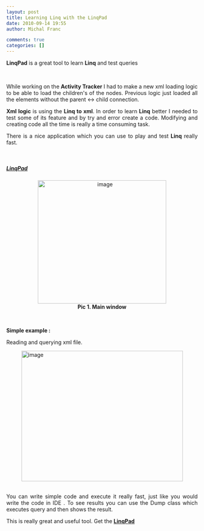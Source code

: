 ```yaml
---
layout: post
title: Learning Linq with the LinqPad
date: 2010-09-14 19:55
author: Michal Franc

comments: true
categories: []
---
```

<p align="justify"><strong>LinqPad</strong> is a great tool to learn <strong>Linq</strong> and test queries</p>  <p align="justify">&#160;</p>  <p align="justify">While working on the <strong>Activity Tracker</strong> I had to make a new xml loading logic to be able to load the children's of the nodes. Previous logic just loaded all the elements without the parent <-> child connection. </p>  <p align="justify"><strong>Xml logic</strong> is using the <strong>Linq to xml</strong>. In order to learn <strong>Linq</strong> better I needed to test some of its feature and by try and error create a code. Modifying and creating code all the time is really a time consuming task. </p>  <p align="justify">There is a nice application which you can use to play and test <strong>Linq</strong> really fast.</p>  <p align="justify">&#160;</p>  <h5 align="justify"><a href="http://www.linqpad.net/">LinqPad</a></h5>  <p align="center"><a href="http://lammichalfranc.files.wordpress.com/2010/09/image4.png"><font color="#d54e21"></font><img style="display:block;float:none;margin-left:auto;margin-right:auto;border-width:0;" title="image" border="0" alt="image" src="http://lammichalfranc.files.wordpress.com/2010/09/image_thumb4.png" width="338" height="324" /></a><strong> Pic 1. Main window</strong></p>  <p align="justify">&#160;</p>  <p align="justify"><strong>Simple example :</strong></p>  <p align="justify">Reading and querying xml file.</p>  <p align="justify"><a href="http://lammichalfranc.files.wordpress.com/2010/09/image5.png"><img style="display:block;float:none;margin-left:auto;margin-right:auto;border-width:0;" title="image" border="0" alt="image" src="http://lammichalfranc.files.wordpress.com/2010/09/image_thumb5.png" width="425" height="343" /></a>&#160;</p>  <p align="justify">You can write simple code and execute it really fast, just like you would write the code in IDE . To see results you can use the Dump class which executes query and then shows the result.   <br /></p>  <p align="justify">This is really great and useful tool. Get the <a href="http://www.linqpad.net/"><strong>LinqPad</strong></a></p>
